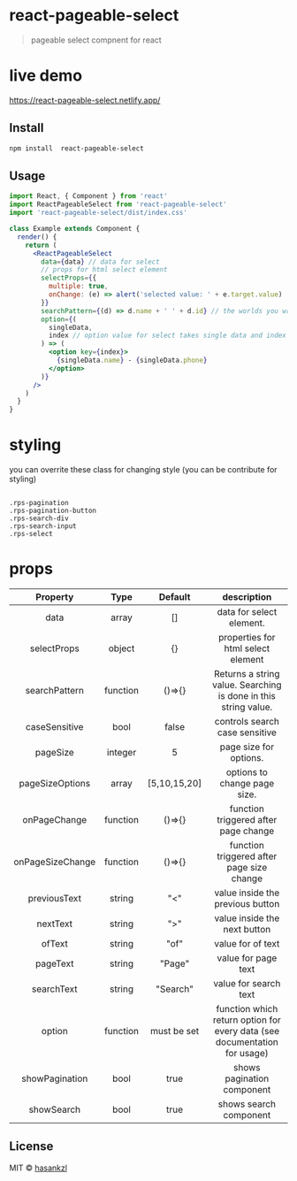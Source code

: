# react-pageable-select

> pageable select compnent for react

# live demo

https://react-pageable-select.netlify.app/

## Install

```bash
npm install  react-pageable-select
```

## Usage

```jsx
import React, { Component } from 'react'
import ReactPageableSelect from 'react-pageable-select'
import 'react-pageable-select/dist/index.css'

class Example extends Component {
  render() {
    return (
      <ReactPageableSelect
        data={data} // data for select
        // props for html select element
        selectProps={{
          multiple: true,
          onChange: (e) => alert('selected value: ' + e.target.value)
        }}
        searchPattern={(d) => d.name + ' ' + d.id} // the worlds you write in search box will be searched in search pattern
        option={(
          singleData,
          index // option value for select takes single data and index
        ) => (
          <option key={index}>
            {singleData.name} - {singleData.phone}
          </option>
        )}
      />
    )
  }
}
```

# styling

you can overrite these class for changing style (you can be contribute for styling)

```

.rps-pagination
.rps-pagination-button
.rps-search-div
.rps-search-input
.rps-select
```

# props

|     Property     |   Type   |   Default    |                                description                                |
| :--------------: | :------: | :----------: | :-----------------------------------------------------------------------: |
|       data       |  array   |      []      |                         data for select element.                          |
|   selectProps    |  object  |      {}      |                    properties for html select element                     |
|  searchPattern   | function |    ()=>{}    |      Returns a string value. Searching is done in this string value.      |
|  caseSensitive   |   bool   |    false     |                      controls search case sensitive                       |
|     pageSize     | integer  |      5       |                          page size for options.                           |
| pageSizeOptions  |  array   | [5,10,15,20] |                       options to change page size.                        |
|   onPageChange   | function |    ()=>{}    |                   function triggered after page change                    |
| onPageSizeChange | function |    ()=>{}    |                 function triggered after page size change                 |
|   previousText   |  string  |     "<"      |                     value inside the previous button                      |
|     nextText     |  string  |     ">"      |                       value inside the next button                        |
|      ofText      |  string  |     "of"     |                             value for of text                             |
|     pageText     |  string  |    "Page"    |                            value for page text                            |
|    searchText    |  string  |   "Search"   |                           value for search text                           |
|      option      | function | must be set  | function which return option for every data (see documentation for usage) |
|  showPagination  |   bool   |     true     |                        shows pagination component                         |
|    showSearch    |   bool   |     true     |                          shows search component                           |

## License

MIT © [hasankzl](https://github.com/hasankzl)

```

```
